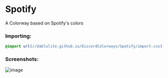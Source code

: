 # Spotify
A Colorway based on Spotify's colors

### Importing:
```css
@import url(//dablulite.github.io/DiscordColorways/Spotify/import.css);
```

### Screenshots:
![image](https://github.com/DaBluLite/DiscordColorways/assets/73998678/b0d0bc91-b6e4-4fcc-9023-1e1b33e52a26)
